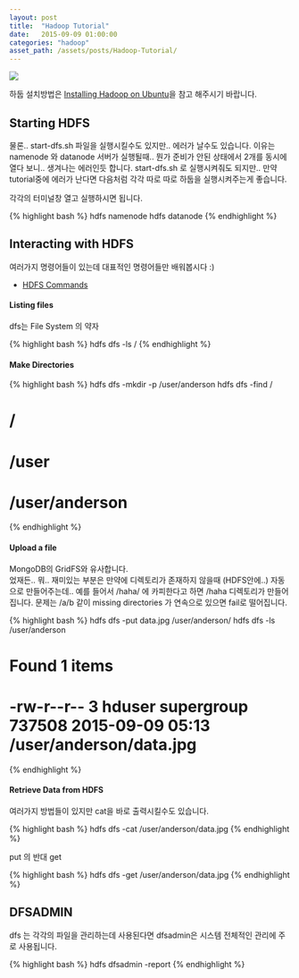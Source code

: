 ```yaml
---
layout: post
title:  "Hadoop Tutorial"
date:   2015-09-09 01:00:00
categories: "hadoop"
asset_path: /assets/posts/Hadoop-Tutorial/
---
```

<div>
    <img src="{{ page.asset_path }}server.jpg" class="img-responsive img-rounded">
</div>

하둡 설치방법은 [Installing Hadoop on Ubuntu][installing-hadoop]을 참고 해주시기 바랍니다.

[installing-hadoop]: /hadoop/2015/09/08/Installing-Hadoop/

## Starting HDFS

물론.. start-dfs.sh 파일을 실행시킬수도 있지만.. 에러가 날수도 있습니다.
이유는 namenode 와 datanode 서버가 실행될때.. 뭔가 준비가 안된 상태에서 2개를 동시에 열다 보니.. 생겨나는 에러인듯 합니다.
start-dfs.sh 로 실행시켜줘도 되지만.. 만약 tutorial중에 에러가 난다면 다음처럼 각각 따로 따로 하둡을 실행시켜주는게 좋습니다.

각각의 터미널창 열고 실행하시면 됩니다.

{% highlight bash %}
hdfs namenode
hdfs datanode
{% endhighlight %}

## Interacting with HDFS 

여러가지 명령어들이 있는데 대표적인 명령어들만 배워봅시다 :)

* [HDFS Commands][hdfs-commands]

#### Listing files 

dfs는 File System 의 약자

{% highlight bash %}
hdfs dfs -ls /
{% endhighlight %}

#### Make Directories

{% highlight bash %}
hdfs dfs -mkdir -p /user/anderson
hdfs dfs -find /
# /
# /user
# /user/anderson
{% endhighlight %}


#### Upload a file

MongoDB의 GridFS와 유사합니다.<br>
었재든.. 뭐.. 재미있는 부분은 만약에 디렉토리가 존재하지 않을때 (HDFS안에..) 자동으로 만들어주는데..
예를 들어서 /haha/ 에 카피한다고 하면 /haha 디렉토리가 만들어집니다.
문제는 /a/b 같이 missing directories 가 연속으로 있으면 fail로 떨어집니다.

{% highlight bash %}
hdfs dfs -put data.jpg  /user/anderson/
hdfs dfs -ls /user/anderson
# Found 1 items
# -rw-r--r--   3 hduser supergroup  737508 2015-09-09 05:13 /user/anderson/data.jpg
{% endhighlight %}

#### Retrieve Data from HDFS

여러가지 방법들이 있지만 cat을 바로 출력시킬수도 있습니다.

{% highlight bash %}
hdfs dfs -cat /user/anderson/data.jpg
{% endhighlight %}

put 의 반대 get

{% highlight bash %}
hdfs dfs -get /user/anderson/data.jpg
{% endhighlight %}


## DFSADMIN

dfs 는 각각의 파일을 관리하는데 사용된다면 dfsadmin은 시스템 전체적인 관리에 주로 사용됩니다.

{% highlight bash %}
hdfs dfsadmin -report
{% endhighlight %}




[hdfs-commands]: http://hadoop.apache.org/docs/current/hadoop-project-dist/hadoop-hdfs/HDFSCommands.html